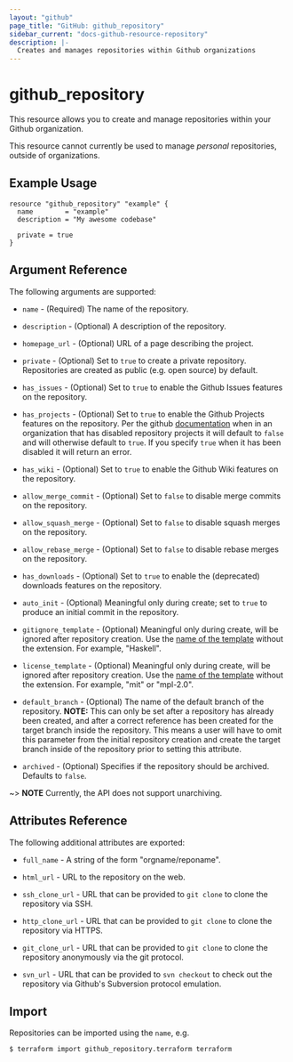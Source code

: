 ```yaml
---
layout: "github"
page_title: "GitHub: github_repository"
sidebar_current: "docs-github-resource-repository"
description: |-
  Creates and manages repositories within Github organizations
---
```


# github_repository

This resource allows you to create and manage repositories within your
Github organization.

This resource cannot currently be used to manage *personal* repositories,
outside of organizations.

## Example Usage

```hcl
resource "github_repository" "example" {
  name        = "example"
  description = "My awesome codebase"

  private = true
}
```

## Argument Reference

The following arguments are supported:

* `name` - (Required) The name of the repository.

* `description` - (Optional) A description of the repository.

* `homepage_url` - (Optional) URL of a page describing the project.

* `private` - (Optional) Set to `true` to create a private repository.
  Repositories are created as public (e.g. open source) by default.

* `has_issues` - (Optional) Set to `true` to enable the Github Issues features
  on the repository.

* `has_projects` - (Optional) Set to `true` to enable the Github Projects features on the repository. Per the github [documentation](https://developer.github.com/v3/repos/#create) when in an organization that has disabled repository projects it will default to `false` and will otherwise default to `true`. If you specify `true` when it has been disabled it will return an error.

* `has_wiki` - (Optional) Set to `true` to enable the Github Wiki features on
  the repository.

* `allow_merge_commit` - (Optional) Set to `false` to disable merge commits on the repository.

* `allow_squash_merge` - (Optional) Set to `false` to disable squash merges on the repository.

* `allow_rebase_merge` - (Optional) Set to `false` to disable rebase merges on the repository.

* `has_downloads` - (Optional) Set to `true` to enable the (deprecated)
  downloads features on the repository.

* `auto_init` - (Optional) Meaningful only during create; set to `true` to
  produce an initial commit in the repository.

* `gitignore_template` - (Optional) Meaningful only during create, will be ignored after repository creation. Use the [name of the template](https://github.com/github/gitignore) without the extension. For example, "Haskell".

* `license_template` - (Optional) Meaningful only during create, will be ignored after repository creation. Use the [name of the template](https://github.com/github/choosealicense.com/tree/gh-pages/_licenses) without the extension. For example, "mit" or "mpl-2.0".

* `default_branch` - (Optional) The name of the default branch of the repository. **NOTE:** This can only be set after a repository has already been created,
and after a correct reference has been created for the target branch inside the repository. This means a user will have to omit this parameter from the
initial repository creation and create the target branch inside of the repository prior to setting this attribute.

* `archived` - (Optional) Specifies if the repository should be archived. Defaults to `false`.

~> **NOTE** Currently, the API does not support unarchiving.

## Attributes Reference

The following additional attributes are exported:

* `full_name` - A string of the form "orgname/reponame".

* `html_url` - URL to the repository on the web.

* `ssh_clone_url` - URL that can be provided to `git clone` to clone the
  repository via SSH.

* `http_clone_url` - URL that can be provided to `git clone` to clone the
  repository via HTTPS.

* `git_clone_url` - URL that can be provided to `git clone` to clone the
  repository anonymously via the git protocol.

* `svn_url` - URL that can be provided to `svn checkout` to check out
  the repository via Github's Subversion protocol emulation.


## Import

Repositories can be imported using the `name`, e.g.

```
$ terraform import github_repository.terraform terraform
```
